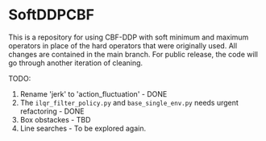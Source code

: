 # SoftDDPCBF

This is a repository for using CBF-DDP with soft minimum and maximum operators in place of the hard operators that were originally used. All changes are contained in the main branch. For public release, the code will go through another iteration of cleaning.

TODO:

1) Rename 'jerk' to 'action_fluctuation' - DONE
2) The `ilqr_filter_policy.py` and `base_single_env.py` needs urgent refactoring - DONE
3) Box obstackes - TBD
4) Line searches - To be explored again.
